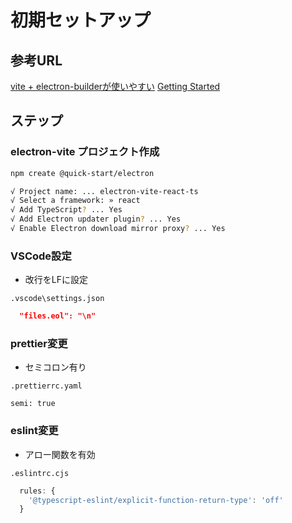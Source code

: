 # 初期セットアップ

## 参考URL

[vite + electron-builderが使いやすい](https://zenn.dev/hikaelis/articles/b0e68ec5f7a30e)
[Getting Started](https://evite.netlify.app/guide/)

## ステップ

### electron-vite プロジェクト作成

```sh
npm create @quick-start/electron
```

```sh
√ Project name: ... electron-vite-react-ts
√ Select a framework: » react
√ Add TypeScript? ... Yes
√ Add Electron updater plugin? ... Yes
√ Enable Electron download mirror proxy? ... Yes
```

### VSCode設定

- 改行をLFに設定

`.vscode\settings.json`

```json
  "files.eol": "\n"
```

### prettier変更

- セミコロン有り

`.prettierrc.yaml`

```prettier
semi: true
```

### eslint変更

- アロー関数を有効

`.eslintrc.cjs`

```cjs
  rules: {
    '@typescript-eslint/explicit-function-return-type': 'off'
  }
```
